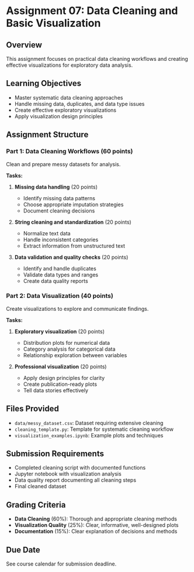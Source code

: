 # Assignment 07: Data Cleaning and Basic Visualization

## Overview
This assignment focuses on practical data cleaning workflows and creating effective visualizations for exploratory data analysis.

## Learning Objectives
- Master systematic data cleaning approaches
- Handle missing data, duplicates, and data type issues
- Create effective exploratory visualizations
- Apply visualization design principles

## Assignment Structure

### Part 1: Data Cleaning Workflows (60 points)
Clean and prepare messy datasets for analysis.

**Tasks:**
1. **Missing data handling** (20 points)
   - Identify missing data patterns
   - Choose appropriate imputation strategies
   - Document cleaning decisions

2. **String cleaning and standardization** (20 points)
   - Normalize text data
   - Handle inconsistent categories
   - Extract information from unstructured text

3. **Data validation and quality checks** (20 points)
   - Identify and handle duplicates
   - Validate data types and ranges
   - Create data quality reports

### Part 2: Data Visualization (40 points)
Create visualizations to explore and communicate findings.

**Tasks:**
1. **Exploratory visualization** (20 points)
   - Distribution plots for numerical data
   - Category analysis for categorical data
   - Relationship exploration between variables

2. **Professional visualization** (20 points)
   - Apply design principles for clarity
   - Create publication-ready plots
   - Tell data stories effectively

## Files Provided
- `data/messy_dataset.csv`: Dataset requiring extensive cleaning
- `cleaning_template.py`: Template for systematic cleaning workflow
- `visualization_examples.ipynb`: Example plots and techniques

## Submission Requirements
- Completed cleaning script with documented functions
- Jupyter notebook with visualization analysis
- Data quality report documenting all cleaning steps
- Final cleaned dataset

## Grading Criteria
- **Data Cleaning** (60%): Thorough and appropriate cleaning methods
- **Visualization Quality** (25%): Clear, informative, well-designed plots
- **Documentation** (15%): Clear explanation of decisions and methods

## Due Date
See course calendar for submission deadline.
